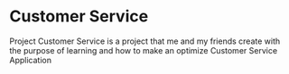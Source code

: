 # Customer Service
Project Customer Service is a project that me and my friends create with the purpose of learning and how to make an optimize Customer Service Application
